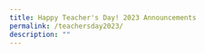 ```yaml
---
title: Happy Teacher's Day! 2023 Announcements
permalink: /teachersday2023/
description: ""
---
```

